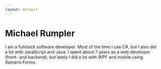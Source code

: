 ```yaml
---
layout: default
---
```


# Michael Rumpler

I am a fullstack software developer. Most of the time I use C#, but I also did a lot with JavaScript and Java.
I spent about 7 years as a web developer (front- and backend), but lately I did a lot with WPF and mobile using Xamarin.Forms.
